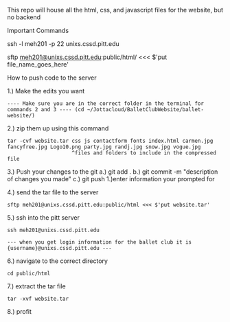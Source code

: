 This repo will house all the html, css, and javascript files for the website, but no backend


Important Commands


  ssh -l meh201 -p 22 unixs.cssd.pitt.edu
  
  
  sftp meh201@unixs.cssd.pitt.edu:public/html/ <<< $'put file_name_goes_here'
  


  How to push code to the server

  1.) Make the edits you want 

 	---- Make sure you are in the correct folder in the terminal for commands 2 and 3 ---- (cd ~/Jottacloud/BalletClubWebsite/ballet-website/)
  2.) zip them up using this command

  	tar -cvf website.tar css js contactform fonts index.html carmen.jpg fancyfree.jpg Logo10.png party.jpg randj.jpg snow.jpg vogue.jpg
  						 ^files and folders to include in the compressed file

  3.) Push your changes to the git
  	a.) git add .
  	b.) git commit -m "description of changes you made"
  	c.) git push
  		1.)enter information your prompted for

  4.) send the tar file to the server 

  	sftp meh201@unixs.cssd.pitt.edu:public/html <<< $'put website.tar'

  5.) ssh into the pitt server

  	ssh meh201@unixs.cssd.pitt.edu

  	--- when you get login information for the ballet club it is {username}@unixs.cssd.pitt.edu ---

  6.) navigate to the correct directory
  	
  	cd public/html

  7.) extract the tar file
  	
  	tar -xvf website.tar

  8.) profit 



